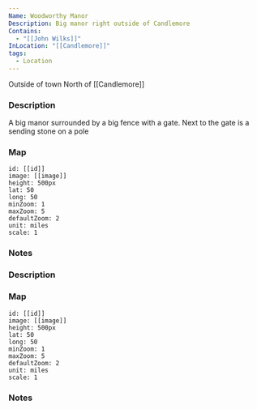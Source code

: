 ```yaml
---
Name: Woodworthy Manor
Description: Big manor right outside of Candlemore
Contains:
  - "[[John Wilks]]"
InLocation: "[[Candlemore]]"
tags:
  - Location
---
```

Outside of town
North of [[Candlemore]]


### Description
A big manor surrounded by a big fence with a gate. Next to the gate is a sending stone on a pole

### Map
```leaflet
id: [[id]]
image: [[image]]
height: 500px
lat: 50
long: 50
minZoom: 1
maxZoom: 5
defaultZoom: 2
unit: miles
scale: 1
```


### Notes


### Description


### Map
```leaflet
id: [[id]]
image: [[image]]
height: 500px
lat: 50
long: 50
minZoom: 1
maxZoom: 5
defaultZoom: 2
unit: miles
scale: 1
```


### Notes
